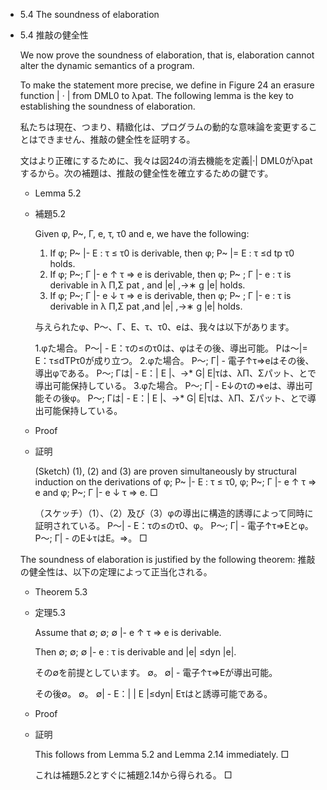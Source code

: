 - 5.4 The soundness of elaboration
- 5.4 推敲の健全性

	We now prove the soundness of elaboration, that is, elaboration cannot alter the dynamic semantics of a program.

	To make the statement more precise, we define in Figure 24 an erasure function | · | from DML0 to λpat. The following lemma is the key to establishing the soundness of elaboration.
	
	私たちは現在、つまり、精緻化は、プログラムの動的な意味論を変更することはできません、推敲の健全性を証明する。

	文はより正確にするために、我々は図24の消去機能を定義|·| DML0がλpatするから。次の補題は、推敲の健全性を確立するための鍵です。

	- Lemma 5.2
	- 補題5.2
	
		Given φ, P~, Γ, e, τ, τ0 and e, we have the following:
		
		1. If φ; P~ |- E : τ ≤ τ0 is derivable, then φ; P~ |= E : τ ≤d tp τ0 holds.
		2. If φ; P~; Γ |- e ↑ τ ⇒ e is derivable, then φ; P~ ; Γ |- e : τ is derivable in λ Π,Σ pat , and |e| ,→∗ g |e| holds.
		3. If φ; P~; Γ |- e ↓ τ ⇒ e is derivable, then φ; P~ ; Γ |- e : τ is derivable in λ Π,Σ pat ,and |e| ,→∗ g |e| holds.

		与えられたφ、P〜、Γ、E、τ、τ0、eは、我々は以下があります。

		1.φた場合。 P〜| - E：τの≤のτ0は、φはその後、導出可能。 Pは〜|= E：τ≤dTPτ0が成り立つ。
		2.φた場合。 P〜; Γ| - 電子↑τ⇒eはその後、導出φである。 P〜; Γは| - E：| E |、→* G| E|τは、λΠ、Σパット、とで導出可能保持している。
		3.φた場合。 P〜; Γ| - E↓のτの⇒eは、導出可能その後φ。 P〜; Γは| - E：| E |、→* G| E|τは、λΠ、Σパット、とで導出可能保持している。

	- Proof
	- 証明

		(Sketch) (1), (2) and (3) are proven simultaneously by structural induction on the derivations of φ; P~ |- E : τ ≤ τ0, φ; P~; Γ |- e ↑ τ ⇒ e and φ; P~; Γ |- e ↓ τ ⇒ e. □

		（スケッチ）（1）、（2）及び（3）φの導出に構造的誘導によって同時に証明されている。 P〜| - E：τの≤のτ0、φ。 P〜; Γ| - 電子↑τ⇒Eとφ。 P〜; Γ| - のE↓τはE。⇒。 □

	The soundness of elaboration is justified by the following theorem:
	推敲の健全性は、以下の定理によって正当化される。

	- Theorem 5.3
	- 定理5.3

		Assume that ∅; ∅; ∅ |- e ↑ τ ⇒ e is derivable.

		Then ∅; ∅; ∅ |- e : τ is derivable and |e| ≤dyn |e|.

		その∅を前提としています。 ∅。 ∅| - 電子↑τ⇒Eが導出可能。

		その後∅。 ∅。 ∅| - E：| | E |≤dyn| Eτはと誘導可能である。

	- Proof
	- 証明

		This follows from Lemma 5.2 and Lemma 2.14 immediately. □

		これは補題5.2とすぐに補題2.14から得られる。 □